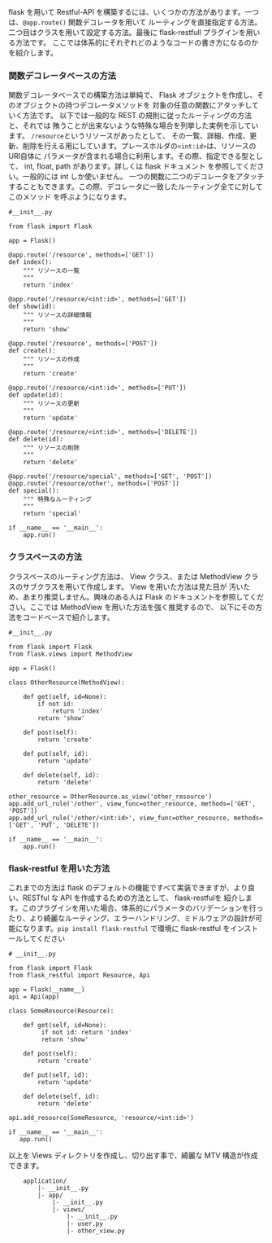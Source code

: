flask を用いて Restful-API を構築するには、いくつかの方法があります。一つは、```@app.route()``` 関数デコレータを用いて
ルーティングを直接指定する方法。二つ目はクラスを用いて設定する方法。最後に flask-restfull プラグインを用いる方法です。
ここでは体系的にそれぞれどのようなコードの書き方になるのかを紹介します。

### 関数デコレータベースの方法

関数デコレータベースでの構築方法は単純で、 Flask オブジェクトを作成し、そのオブジェクトの持つデコレータメソッドを
対象の任意の関数にアタッチしていく方法です。 以下では一般的な REST の規則に従ったルーティングの方法と、それでは
賄うことが出来ないような特殊な場合を列挙した実例を示しています。 ```/resource```というリソースがあったとして、
その一覧、詳細、作成、更新、削除を行える用にしています。プレースホルダの```<int:id>```は、リソースのURI自体に
パラメータが含まれる場合に利用します。その際、指定できる型として、 int, float, path があります。詳しくは flask ドキュメント
を参照してください。一般的には int しか使いません。
一つの関数に二つのデコレータをアタッチすることもできます。この際、デコレータに一致したルーティング全てに対してこのメソッド
を呼ぶようになります。

```
#__init__.py

from flask import Flask

app = Flask()

@app.route('/resource', methods=['GET'])
def index():
    """ リソースの一覧
    """
    return 'index'

@app.route('/resource/<int:id>', methods=['GET'])
def show(id):
    """ リソースの詳細情報
    """
    return 'show'

@app.route('/resource', methods=['POST'])
def create():
    """ リソースの作成
    """
    return 'create'

@app.route('/resource/<int:id>', methods=['PUT'])
def update(id):
    """ リソースの更新
    """
    return 'update'

@app.route('/resource/<int:id>', methods=['DELETE'])
def delete(id):
    """ リソースの削除
    """
    return 'delete'

@app.route('/resource/special', methods=['GET', 'POST'])
@app.route('/resource/other', methods=['POST'])
def special():
    """ 特殊なルーティング
    """
    return 'special'

if __name__ == '__main__':    
    app.run()
```

### クラスベースの方法

クラスベースのルーティング方法は、 View クラス、または MethodView クラスのサブクラスを用いて作成します。 View を用いた方法は見た目が
汚いため、あまり推奨しません。興味のある人は Flask のドキュメントを参照してください。ここでは MethodView を用いた方法を強く推奨するので、
以下にその方法をコードベースで紹介します。

```
#__init__.py

from flask import Flask
from flask.views import MethodView

app = Flask()

class OtherResource(MethodView):
    
    def get(self, id=None):
        if not id:
            return 'index'
        return 'show'
    
    def post(self):
        return 'create'

    def put(self, id):
        return 'update'
    
    def delete(self, id):
        return 'delete'

other_resource = OtherResource.as_view('other_resource')
app.add_url_rule('/other', view_func=other_resource, methods=['GET', 'POST'])
app.add_url_rule('/other/<int:id>', view_func=other_resource, methods=['GET', 'PUT', 'DELETE'])

if __name__ == '__main__':
    app.run()
```

### flask-restful を用いた方法

これまでの方法は flask のデフォルトの機能ですべて実装できますが、より良い、RESTful な API を作成するための方法として、 flask-restfulを
紹介します。このプラグインを用いた場合、体系的にパラメータのバリデーションを行ったり、より綺麗なルーティング、エラーハンドリング、ミドルウェアの設計が可能になります。```pip install flask-restful``` で環境に flask-restful をインストールしてください

```
# __init__.py

from flask import Flask
from flask_restful import Resource, Api

app = Flask(__name__)
api = Api(app)

class SomeResource(Resource):

    def get(self, id=None):
         if not id: return 'index'
         return 'show'
    
    def post(self):
        return 'create'
    
    def put(self, id):
        return 'update'
    
    def delete(self, id):
        return 'delete'

api.add_resource(SomeResource, 'resource/<int:id>')

if __name__ == '__main__':
   app.run()
```

以上を Views ディレクトリを作成し、切り出す事で、綺麗な MTV 構造が作成できます。

```
    application/
        |- __init__.py
        |- app/
            |- __init__.py
            |- views/
                |- __init__.py
                |- user.py
                |- other_view.py
```